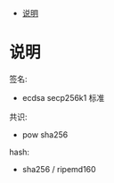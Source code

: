 <!-- TOC -->

- [说明](#说明)

<!-- /TOC -->


# 说明

签名:
* ecdsa secp256k1 标准

共识:
* pow sha256

hash:
* sha256 / ripemd160
